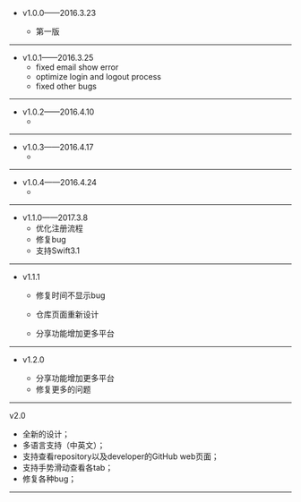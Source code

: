 


* v1.0.0——2016.3.23

  * 第一版
***
* v1.0.1——2016.3.25
  - fixed email show error
  - optimize login and logout process
  - fixed other bugs
***
* v1.0.2——2016.4.10
  * ​
***
* v1.0.3——2016.4.17
  * ​
***
* v1.0.4——2016.4.24
  * ​
***
* v1.1.0——2017.3.8
  * 优化注册流程
  * 修复bug
  * 支持Swift3.1
***

* v1.1.1
  * 修复时间不显示bug

  * 仓库页面重新设计

  * 分享功能增加更多平台

***

* v1.2.0

  * 分享功能增加更多平台
  * 修复更多的问题

***

v2.0

- 全新的设计；
- 多语言支持（中英文）；
- 支持查看repository以及developer的GitHub web页面；
- 支持手势滑动查看各tab；
- 修复各种bug；

***




